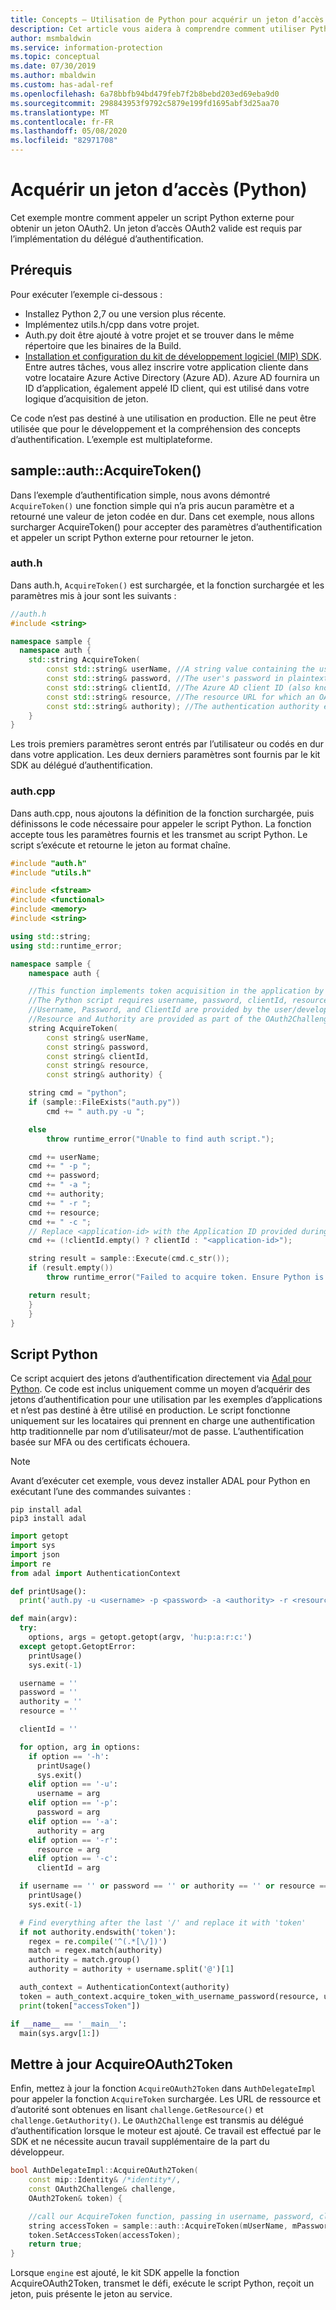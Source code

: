 ```yaml
---
title: Concepts – Utilisation de Python pour acquérir un jeton d’accès.
description: Cet article vous aidera à comprendre comment utiliser Python pour acquérir un jeton d’accès OAuth2. Cela est requis par l’implémentation du délégué d’authentification.
author: msmbaldwin
ms.service: information-protection
ms.topic: conceptual
ms.date: 07/30/2019
ms.author: mbaldwin
ms.custom: has-adal-ref
ms.openlocfilehash: 6a78bbfb94bd479feb7f2b8bebd203ed69eba9d0
ms.sourcegitcommit: 298843953f9792c5879e199fd1695abf3d25aa70
ms.translationtype: MT
ms.contentlocale: fr-FR
ms.lasthandoff: 05/08/2020
ms.locfileid: "82971708"
---
```

# <a name="acquire-an-access-token-python"></a>Acquérir un jeton d’accès (Python)

Cet exemple montre comment appeler un script Python externe pour obtenir un jeton OAuth2. Un jeton d’accès OAuth2 valide est requis par l’implémentation du délégué d’authentification.

## <a name="prerequisites"></a>Prérequis

Pour exécuter l’exemple ci-dessous :

- Installez Python 2,7 ou une version plus récente.
- Implémentez utils.h/cpp dans votre projet.
- Auth.py doit être ajouté à votre projet et se trouver dans le même répertoire que les binaires de la Build.
- [Installation et configuration du kit de développement logiciel (MIP) SDK](setup-configure-mip.md). Entre autres tâches, vous allez inscrire votre application cliente dans votre locataire Azure Active Directory (Azure AD). Azure AD fournira un ID d’application, également appelé ID client, qui est utilisé dans votre logique d’acquisition de jeton.

Ce code n’est pas destiné à une utilisation en production. Elle ne peut être utilisée que pour le développement et la compréhension des concepts d’authentification. L’exemple est multiplateforme.

## <a name="sampleauthacquiretoken"></a>sample::auth::AcquireToken()

Dans l’exemple d’authentification simple, nous avons démontré `AcquireToken()` une fonction simple qui n’a pris aucun paramètre et a retourné une valeur de jeton codée en dur. Dans cet exemple, nous allons surcharger AcquireToken() pour accepter des paramètres d’authentification et appeler un script Python externe pour retourner le jeton.

### <a name="authh"></a>auth.h

Dans auth.h, `AcquireToken()` est surchargée, et la fonction surchargée et les paramètres mis à jour sont les suivants :

```cpp
//auth.h
#include <string>

namespace sample {
  namespace auth {
    std::string AcquireToken(
        const std::string& userName, //A string value containing the user's UPN.
        const std::string& password, //The user's password in plaintext
        const std::string& clientId, //The Azure AD client ID (also known as Application ID) of your application.
        const std::string& resource, //The resource URL for which an OAuth2 token is required. Provided by challenge object.
        const std::string& authority); //The authentication authority endpoint. Provided by challenge object.
    }
}
```

Les trois premiers paramètres seront entrés par l’utilisateur ou codés en dur dans votre application. Les deux derniers paramètres sont fournis par le kit SDK au délégué d’authentification.


### <a name="authcpp"></a>auth.cpp

Dans auth.cpp, nous ajoutons la définition de la fonction surchargée, puis définissons le code nécessaire pour appeler le script Python. La fonction accepte tous les paramètres fournis et les transmet au script Python. Le script s’exécute et retourne le jeton au format chaîne.

```cpp
#include "auth.h"
#include "utils.h"

#include <fstream>
#include <functional>
#include <memory>
#include <string>

using std::string;
using std::runtime_error;

namespace sample {
    namespace auth {

    //This function implements token acquisition in the application by calling an external Python script.
    //The Python script requires username, password, clientId, resource, and authority.
    //Username, Password, and ClientId are provided by the user/developer
    //Resource and Authority are provided as part of the OAuth2Challenge object that is passed in by the SDK to the AuthDelegate.
    string AcquireToken(
        const string& userName,
        const string& password,
        const string& clientId,
        const string& resource,
        const string& authority) {

    string cmd = "python";
    if (sample::FileExists("auth.py"))
        cmd += " auth.py -u ";

    else
        throw runtime_error("Unable to find auth script.");

    cmd += userName;
    cmd += " -p ";
    cmd += password;
    cmd += " -a ";
    cmd += authority;
    cmd += " -r ";
    cmd += resource;
    cmd += " -c ";
    // Replace <application-id> with the Application ID provided during your Azure AD application registration.
    cmd += (!clientId.empty() ? clientId : "<application-id>");

    string result = sample::Execute(cmd.c_str());
    if (result.empty())
        throw runtime_error("Failed to acquire token. Ensure Python is installed correctly.");

    return result;
    }
    }
}

```

## <a name="python-script"></a>Script Python

Ce script acquiert des jetons d’authentification directement via [Adal pour Python](https://github.com/AzureAD/azure-activedirectory-library-for-python). Ce code est inclus uniquement comme un moyen d’acquérir des jetons d’authentification pour une utilisation par les exemples d’applications et n’est pas destiné à être utilisé en production. Le script fonctionne uniquement sur les locataires qui prennent en charge une authentification http traditionnelle par nom d’utilisateur/mot de passe. L’authentification basée sur MFA ou des certificats échouera.

> [!NOTE]
> Avant d’exécuter cet exemple, vous devez installer ADAL pour Python en exécutant l’une des commandes suivantes :

```shell
pip install adal
pip3 install adal
```

```python
import getopt
import sys
import json
import re
from adal import AuthenticationContext

def printUsage():
  print('auth.py -u <username> -p <password> -a <authority> -r <resource> -c <clientId>')

def main(argv):
  try:
    options, args = getopt.getopt(argv, 'hu:p:a:r:c:')
  except getopt.GetoptError:
    printUsage()
    sys.exit(-1)

  username = ''
  password = ''
  authority = ''
  resource = ''

  clientId = ''

  for option, arg in options:
    if option == '-h':
      printUsage()
      sys.exit()
    elif option == '-u':
      username = arg
    elif option == '-p':
      password = arg
    elif option == '-a':
      authority = arg
    elif option == '-r':
      resource = arg
    elif option == '-c':
      clientId = arg

  if username == '' or password == '' or authority == '' or resource == '' or clientId == '':
    printUsage()
    sys.exit(-1)

  # Find everything after the last '/' and replace it with 'token'
  if not authority.endswith('token'):
    regex = re.compile('^(.*[\/])')
    match = regex.match(authority)
    authority = match.group()
    authority = authority + username.split('@')[1]

  auth_context = AuthenticationContext(authority)
  token = auth_context.acquire_token_with_username_password(resource, username, password, clientId)
  print(token["accessToken"])

if __name__ == '__main__':
  main(sys.argv[1:])
```

## <a name="update-acquireoauth2token"></a>Mettre à jour AcquireOAuth2Token

Enfin, mettez à jour la fonction `AcquireOAuth2Token` dans `AuthDelegateImpl` pour appeler la fonction `AcquireToken` surchargée. Les URL de ressource et d’autorité sont obtenues en lisant `challenge.GetResource()` et `challenge.GetAuthority()`. Le `OAuth2Challenge` est transmis au délégué d’authentification lorsque le moteur est ajouté. Ce travail est effectué par le SDK et ne nécessite aucun travail supplémentaire de la part du développeur.

```cpp
bool AuthDelegateImpl::AcquireOAuth2Token(
    const mip::Identity& /*identity*/,
    const OAuth2Challenge& challenge,
    OAuth2Token& token) {

    //call our AcquireToken function, passing in username, password, clientId, and getting the resource/authority from the OAuth2Challenge object
    string accessToken = sample::auth::AcquireToken(mUserName, mPassword, mClientId, challenge.GetResource(), challenge.GetAuthority());
    token.SetAccessToken(accessToken);
    return true;
}
```

Lorsque `engine` est ajouté, le kit SDK appelle la fonction AcquireOAuth2Token, transmet le défi, exécute le script Python, reçoit un jeton, puis présente le jeton au service.
